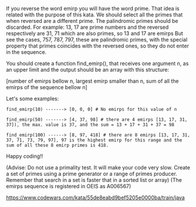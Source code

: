 If you reverse the word emirp you will have the word prime. That idea is related with the purpose of this kata. We should select all the primes that when reversed are a different prime. The palindromic primes should be discarded. For example: 13, 17 are prime numbers and the reversed respectively are 31, 71 which are also primes, so 13 and 17 are emirps But see the cases, 757, 787, 797, these are palindromic primes, with the special property that primes coincides with the reversed ones, so they do not enter in the sequence.

You should create a function find_emirp(), that receives one argument n, as an upper limit and the output should be an array with this structure:

[number of emirps bellow n, largest emirp smaller than n, sum of all the emirps of the sequence bellow n]

Let's some examples:
~~~~
find_emirp(10) -------> [0, 0, 0] # No emirps for this value of n

find_emirp(50) -------> [4, 37, 98] # there are 4 emirps [13, 17, 31, 37]), the max. value is 37, and the sum = 13 + 17 + 31 + 37 = 98

find_emirp(100) ------> [8, 97, 418] # there are 8 emirps [13, 17, 31, 37, 71, 73, 79, 97], 97 is the highest emirp for this range and the sum of all these 8 emirp primes is 418.
~~~~
Happy coding!!

(Advise: Do not use a primality test. It will make your code very slow. Create a set of primes using a prime generator or a range of primes producer. Remember that search in a set is faster that in a sorted list or array) (The emirps sequence is registered in OEIS as A006567)


https://www.codewars.com/kata/55de8eabd9bef5205e0000ba/train/java